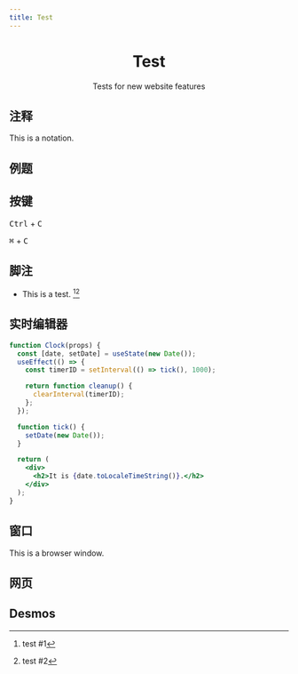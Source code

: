 ```yaml
---
title: Test
---
```


<div align="center">
  <h1>Test</h1>
  <p>Tests for new website features</p>
</div>

## 注释

<Notation type="circle">This is a notation.</Notation>

## 例题

<Problem id="P3372" />

## 按键

<kbd>Ctrl</kbd> + <kbd>C</kbd>

<kbd>⌘</kbd> + <kbd>C</kbd>

## 脚注

- This is a test. [^1][^2]

[^1]: test #1

[^2]: test #2

## 实时编辑器

```jsx live
function Clock(props) {
  const [date, setDate] = useState(new Date());
  useEffect(() => {
    const timerID = setInterval(() => tick(), 1000);

    return function cleanup() {
      clearInterval(timerID);
    };
  });

  function tick() {
    setDate(new Date());
  }

  return (
    <div>
      <h2>It is {date.toLocaleTimeString()}.</h2>
    </div>
  );
}
```

## 窗口

<BrowserWindow>
  This is a browser window.
</BrowserWindow>

## 网页

<IframeWindow url="https://www.baidu.com" />

## Desmos

<Desmos url="mjjhvujgos" />

